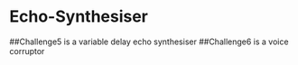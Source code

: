 # Echo-Synthesiser
##Challenge5 is a variable delay echo synthesiser
##Challenge6 is a voice corruptor
